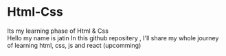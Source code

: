 # Html-Css
Its my learning phase of Html &amp; Css
<br>
Hello my name is jatin
In this github repositery ,
I'll share my whole journey
of learning html, css, js and react (upcomming)

